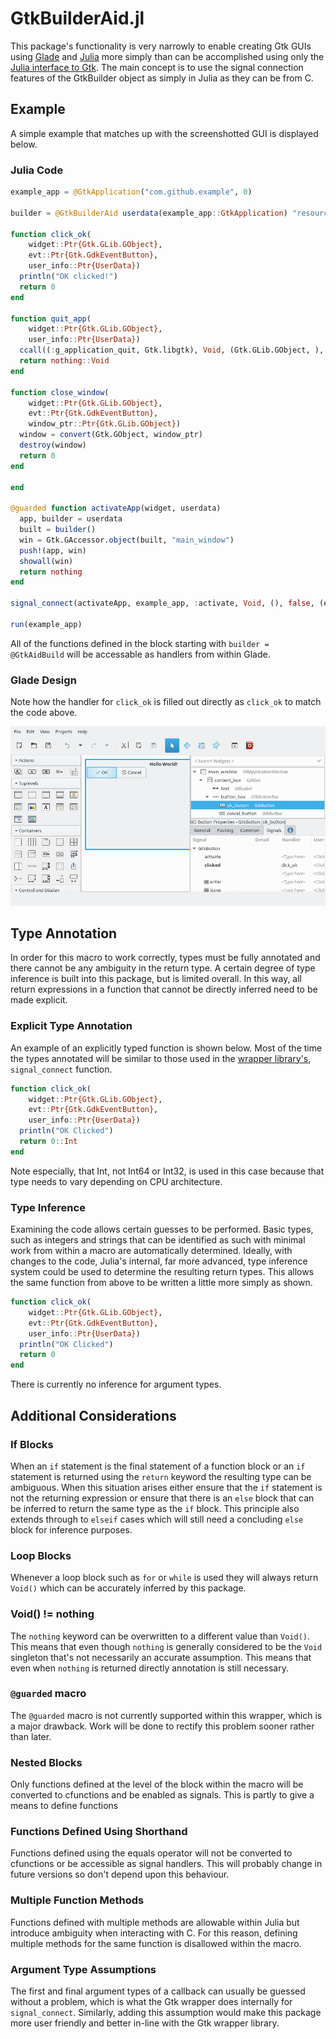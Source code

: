 # GtkBuilderAid.jl
This package's functionality is very narrowly to enable creating Gtk GUIs using [Glade](https://glade.gnome.org/) and [Julia](http://julialang.org/) more simply than can be accomplished using only the [Julia interface to Gtk](https://github.com/JuliaLang/Gtk.jl). The main concept is to use the signal connection features of the GtkBuilder object as simply in Julia as they can be from C.

## Example

A simple example that matches up with the screenshotted GUI is displayed below.

### Julia Code

```julia
example_app = @GtkApplication("com.github.example", 0)

builder = @GtkBuilderAid userdata(example_app::GtkApplication) "resources/main.ui" begin

function click_ok(
    widget::Ptr{Gtk.GLib.GObject}, 
    evt::Ptr{Gtk.GdkEventButton}, 
    user_info::Ptr{UserData})
  println("OK clicked!")
  return 0
end

function quit_app(
    widget::Ptr{Gtk.GLib.GObject}, 
    user_info::Ptr{UserData})
  ccall((:g_application_quit, Gtk.libgtk), Void, (Gtk.GLib.GObject, ), user_info[1])
  return nothing::Void
end

function close_window(
    widget::Ptr{Gtk.GLib.GObject}, 
    evt::Ptr{Gtk.GdkEventButton}, 
    window_ptr::Ptr{Gtk.GLib.GObject})
  window = convert(Gtk.GObject, window_ptr)
  destroy(window)
  return 0
end

end

@guarded function activateApp(widget, userdata)
  app, builder = userdata
  built = builder()
  win = Gtk.GAccessor.object(built, "main_window")
  push!(app, win)
  showall(win)
  return nothing
end

signal_connect(activateApp, example_app, :activate, Void, (), false, (example_app, builder))

run(example_app)
```

All of the functions defined in the block starting with `builder = @GtkAidBuild` will be accessable as handlers from within Glade.

### Glade Design

Note how the handler for `click_ok` is filled out directly as `click_ok` to match the code above.

![Glade screenshot showing the application window](doc/resources/glade_example.png)

## Type Annotation
In order for this macro to work correctly, types must be fully annotated and there cannot be any ambiguity in the return type. A certain degree of type inference is built into this package, but is limited overall. In this way, all return expressions in a function that cannot be directly inferred need to be made explicit.

### Explicit Type Annotation

An example of an explicitly typed function is shown below. Most of the time the types annotated will be similar to those used in the [wrapper library's](https://github.com/JuliaLang/Gtk.jl), `signal_connect` function.

```julia
function click_ok(
    widget::Ptr{Gtk.GLib.GObject},
    evt::Ptr{Gtk.GdkEventButton},
    user_info::Ptr{UserData})
  println("OK Clicked")
  return 0::Int
end
```

Note especially, that Int, not Int64 or Int32, is used in this case because that type needs to vary depending on CPU architecture.


### Type Inference

Examining the code allows certain guesses to be performed. Basic types, such as integers and strings that can be identified as such with minimal work from within a macro are automatically determined. Ideally, with changes to the code, Julia's internal, far more advanced, type inference system could be used to determine the resulting return types. This allows the same function from above to be written a little more simply as shown.

```julia
function click_ok(
    widget::Ptr{Gtk.GLib.GObject},
    evt::Ptr{Gtk.GdkEventButton},
    user_info::Ptr{UserData})
  println("OK Clicked")
  return 0
end
```

There is currently no inference for argument types.

## Additional Considerations

### If Blocks
When an `if` statement is the final statement of a function block or an `if` statement is returned using the `return` keyword the resulting type can be ambiguous. When this situation arises either ensure that the `if` statement is not the returning expression or ensure that there is an `else` block that can be inferred to return the same type as the `if` block. This principle also extends through to `elseif` cases which will still need a concluding `else` block for inference purposes.

### Loop Blocks
Whenever a loop block such as `for` or `while` is used they will always return `Void()` which can be accurately inferred by this package.

### Void() != nothing
The `nothing` keyword can be overwritten to a different value than `Void()`. This means that even though `nothing` is generally considered to be the `Void` singleton that's not necessarily an accurate assumption. This means that even when `nothing` is returned directly annotation is still necessary.

### `@guarded` macro

The `@guarded` macro is not currently supported within this wrapper, which is a major drawback. Work will be done to rectify this problem sooner rather than later.

### Nested Blocks

Only functions defined at the level of the block within the macro will be converted to cfunctions and be enabled as signals. This is partly to give a means to define functions

### Functions Defined Using Shorthand

Functions defined using the equals operator will not be converted to cfunctions or be accessible as signal handlers. This will probably change in future versions so don't depend upon this behaviour.

### Multiple Function Methods

Functions defined with multiple methods are allowable within Julia but introduce ambiguity when interacting with C. For this reason, defining multiple methods for the same function is disallowed within the macro.

### Argument Type Assumptions

The first and final argument types of a callback can usually be guessed without a problem, which is what the Gtk wrapper does internally for `signal_connect`. Similarly, adding this assumption would make this package more user friendly and better in-line with the Gtk wrapper library.

